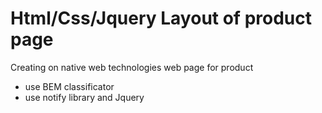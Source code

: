 # Html/Css/Jquery Layout of product page

Creating on native web technologies web page for product

- use BEM classificator
- use notify library and Jquery